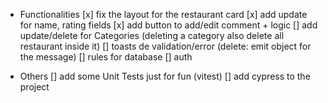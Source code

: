 - Functionalities
[x] fix the layout for the restaurant card
[x] add update for name, rating fields
[x] add button to add/edit comment + logic
[] add update/delete for Categories (deleting a category also  delete all restaurant inside it)
[] toasts de validation/error (delete: emit object for the message)
[] rules for database
[] auth

- Others
[] add some Unit Tests just for fun (vitest)
[] add cypress to the project

